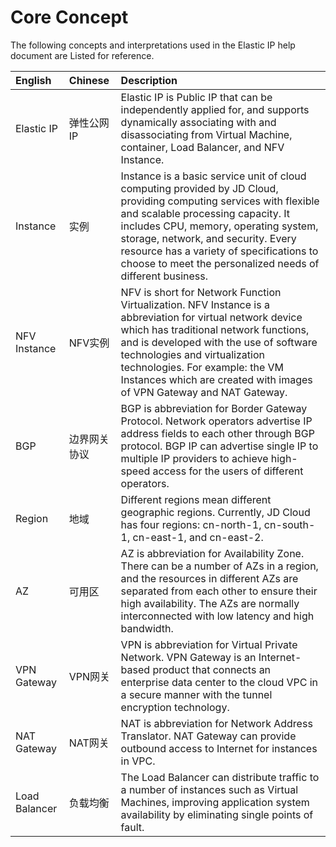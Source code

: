 # Core Concept
The following concepts and interpretations used in the Elastic IP help document are Listed for reference.

| English | Chinese | Description |
| :- | :- | :- |
| Elastic IP | 弹性公网IP | Elastic IP is Public IP that can be independently applied for, and supports dynamically associating with and disassociating from Virtual Machine, container, Load Balancer, and NFV Instance.
| Instance | 实例 |Instance is a basic service unit of cloud computing provided by JD Cloud, providing computing services with flexible and scalable processing capacity. It includes CPU, memory, operating system, storage, network, and security. Every resource has a variety of specifications to choose to meet the personalized needs of different business. |
| NFV Instance | NFV实例 | NFV is short for Network Function Virtualization. NFV Instance is a abbreviation for virtual network device which has traditional network functions, and is developed with the use of software technologies and virtualization technologies. For example: the VM Instances which are created with images of VPN Gateway and NAT Gateway.|
| BGP | 边界网关协议 | BGP is abbreviation for Border Gateway Protocol. Network operators advertise IP address fields to each other through BGP protocol. BGP IP can advertise single IP to multiple IP providers to achieve high-speed access for the users of different operators.|
| Region | 地域 | Different regions mean different geographic regions. Currently, JD Cloud has four regions: cn-north-1, cn-south-1, cn-east-1, and cn-east-2.
| AZ | 可用区 | AZ is abbreviation for Availability Zone. There can be a number of AZs in a region, and the resources in different AZs are separated from each other to ensure their high availability. The AZs are normally interconnected with low latency and high bandwidth.
| VPN Gateway | VPN网关 | VPN is abbreviation for Virtual Private Network. VPN Gateway is an Internet-based product that connects an enterprise data center to the cloud VPC in a secure manner with the tunnel encryption technology.
| NAT Gateway | NAT网关 | NAT is abbreviation for Network Address Translator. NAT Gateway can provide outbound access to Internet for instances in VPC.
| Load Balancer | 负载均衡 | The Load Balancer can distribute traffic to a number of instances such as Virtual Machines, improving application system availability by eliminating single points of fault.
